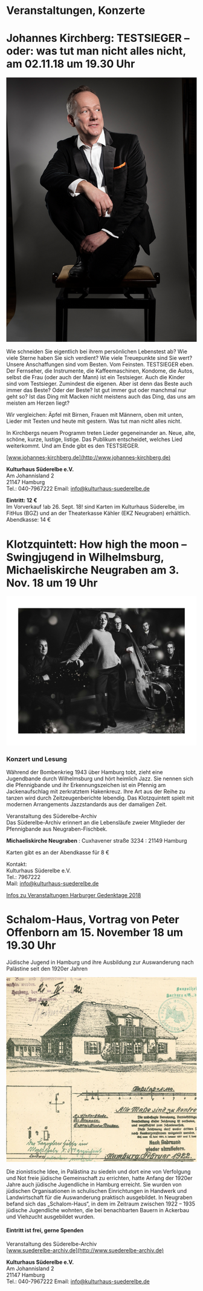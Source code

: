 # Veranstaltungen, Konzerte




# Johannes Kirchberg: TESTSIEGER – oder: was tut man nicht alles nicht, am 02.11.18 um 19.30 Uhr 

![](/img/Kirchberg_Testsieger_2.jpg)

Wie schneiden Sie eigentlich bei ihrem persönlichen Lebenstest ab? Wie viele Sterne haben
Sie sich verdient? Wie viele Treuepunkte sind Sie wert? Unsere Anschaffungen sind vom Besten.
Vom Feinsten. TESTSIEGER eben. Der Fernseher, die Instrumente, die Kaffeemaschinen, Kondome, die Autos,
selbst die Frau (oder auch der Mann) ist ein Testsieger. Auch die Kinder sind vom Testsieger. Zumindest die
eigenen. Aber ist denn das Beste auch immer das Beste? Oder der Beste? Ist gut immer gut oder
manchmal nur geht so? Ist das Ding mit Macken nicht meistens auch das Ding, das uns am meisten am Herzen liegt?

Wir vergleichen: Äpfel mit Birnen, Frauen mit Männern, oben mit unten, Lieder mit Texten
und heute mit gestern. Was tut man nicht alles nicht.

In Kirchbergs neuem Programm treten Lieder gegeneinander an. Neue, alte, schöne, kurze,
lustige, listige. Das Publikum entscheidet, welches Lied weiterkommt. Und am Ende gibt es den TESTSIEGER.


[www.johannes-kirchberg.de](http://www.johannes-kirchberg.de)

**Kulturhaus Süderelbe e.V.**  
Am Johannisland 2  
21147 Hamburg  
Tel.: 040-7967222
Email: info@kulturhaus-suederelbe.de  

**Eintritt: 12 €**  
Im Vorverkauf !ab 26. Sept. 18! sind Karten im Kulturhaus Süderelbe, im FitHus (BGZ) und
an der Theaterkasse Kähler (EKZ Neugraben) erhältlich.  
Abendkasse: 14 €




# Klotzquintett: How high the moon – Swingjugend in Wilhelmsburg, Michaeliskirche Neugraben am 3. Nov. 18 um 19 Uhr 

![](/img/KlotzQuintett.jpg)

### Konzert und Lesung

Während der Bombenkrieg 1943 über Hamburg tobt, zieht eine Jugendbande durch Wilhelmsburg und hört heimlich Jazz. 
Sie nennen sich die Pfennigbande und ihr Erkennungszeichen ist ein Pfennig am Jackenaufschlag mit zerkratztem Hakenkreuz.
Ihre Art aus der Reihe zu tanzen wird durch Zeitzeugenberichte lebendig. Das Klotzquintett spielt mit modernen Arrangements
Jazzstandards aus der damaligen Zeit.  

Veranstaltung des Süderelbe-Archiv  
Das Süderelbe-Archiv erinnert an die Lebensläufe zweier Mitglieder der Pfennigbande aus Neugraben-Fischbek. 

**Michaeliskirche Neugraben**
:   Cuxhavener straße 3234 
:   21149 Hamburg  

Karten gibt es an der Abendkasse für 8 €

Kontakt:  
Kulturhaus Süderelbe e.V.  
Tel.: 7967222  
Mail: info@kulturhaus-suederelbe.de 
  
[Infos zu Veranstaltungen Harburger Gedenktage 2018](http://gedenken-in-harburg.de/start/veranstaltungen/veranstaltungsdetails/event/harburger-gedenktage-2018/)





# Schalom-Haus, Vortrag von Peter Offenborn am 15. November 18 um 19.30 Uhr 

Jüdische Jugend in Hamburg und ihre Ausbildung zur Auswanderung nach Palästine seit den 1920er Jahren

![](/img/Schalom-Haus.jpg)

Die zionistische Idee, in Palästina zu siedeln und dort eine von Verfolgung und Not freie
jüdische Gemeinschaft zu errichten, hatte Anfang der 1920er Jahre auch jüdische Jugendliche
in Hamburg erreicht. Sie wurden von jüdischen Organisationen in schulischen Einrichtungen
in Handwerk und Landwirtschaft für die Auswanderung praktisch ausgebildet. In Neugraben befand
sich das „Schalom-Haus“, in dem im Zeitraum zwischen 1922 – 1935 jüdische Jugendliche wohnten, 
die bei benachbarten Bauern in Ackerbau und Viehzucht ausgebildet wurden. 

#### Eintritt ist frei, gerne Spenden 

Veranstaltung des Süderelbe-Archiv  
[www.suederelbe-archiv.de](http://www.suederelbe-archiv.de)

**Kulturhaus Süderelbe e.V.**  
Am Johannisland 2  
21147 Hamburg  
Tel.: 040-7967222
Email: info@kulturhaus-suederelbe.de







